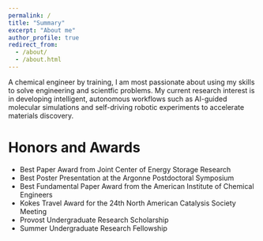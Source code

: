 ```yaml
---
permalink: /
title: "Summary"
excerpt: "About me"
author_profile: true
redirect_from: 
  - /about/
  - /about.html
---
```


A chemical engineer by training, I am most passionate about using my skills to solve engineering and scientfic problems. My current research interest is in developing intelligent, autonomous workflows such as AI-guided molecular simulations and self-driving robotic experiments to accelerate materials discovery.

Honors and Awards
===
- Best Paper Award from Joint Center of Energy Storage Research
- Best Poster Presentation at the Argonne Postdoctoral Symposium
- Best Fundamental Paper Award from the American Institute of Chemical Engineers 
- Kokes Travel Award for the 24th North American Catalysis Society Meeting
- Provost Undergraduate Research Scholarship 
- Summer Undergraduate Research Fellowship 